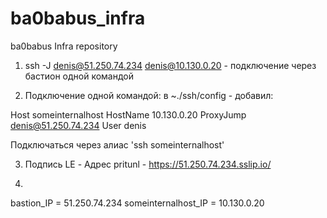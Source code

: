 # ba0babus_infra
ba0babus Infra repository

1) ssh -J denis@51.250.74.234 denis@10.130.0.20 - подключение через бастион одной командой


2) Подключение одной командой: в ~./ssh/config - добавил:

Host someinternalhost
        HostName 10.130.0.20
        ProxyJump denis@51.250.74.234
        User denis

Подключаться через алиас 'ssh someinternalhost'

3) Подпись LE - Адрес pritunl - https://51.250.74.234.sslip.io/


4)
bastion_IP = 51.250.74.234
someinternalhost_IP = 10.130.0.20
